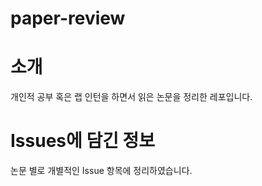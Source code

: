# paper-review

소개
==========
개인적 공부 혹은 랩 인턴을 하면서 읽은 논문을 정리한 레포입니다.

Issues에 담긴 정보
========
논문 별로 개별적인 Issue 항목에 정리하였습니다.


